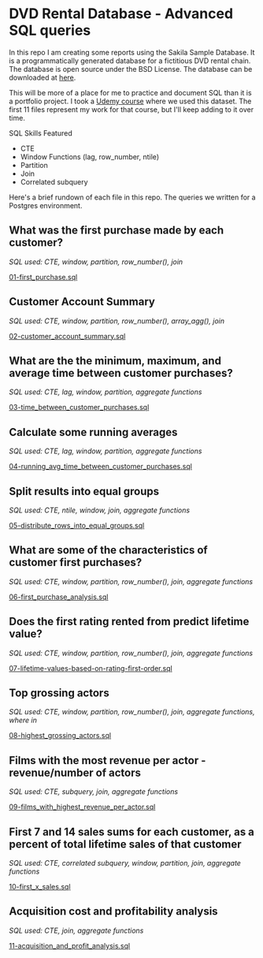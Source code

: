# DVD Rental Database - Advanced SQL queries
In this repo I am creating some reports using the Sakila Sample Database. It is a programmatically generated database for a fictitious DVD rental chain. The database is open source under the BSD License. The database can be downloaded at [here](https://www.postgresqltutorial.com/postgresql-sample-database/).

This will be more of a place for me to practice and document SQL than it is a portfolio project. I took a [Udemy course](https://www.udemy.com/course/advanced-applied-sql-for-business-intelligence-and-analytics/) where we used this dataset. The first 11 files represent my work for that course, but I'll keep adding to it over time.

SQL Skills Featured
- CTE
- Window Functions (lag, row_number, ntile)
- Partition
- Join
- Correlated subquery

Here's a brief rundown of each file in this repo. The queries we written for a Postgres environment.

## What was the first purchase made by each customer?

*SQL used: CTE, window, partition, row_number(), join*

[01-first_purchase.sql](01-first_purchase.sql)

## Customer Account Summary

*SQL used: CTE, window, partition, row_number(), array_agg(), join*

[02-customer_account_summary.sql](02-customer_account_summary.sql)

## What are the the minimum, maximum, and average time between customer purchases?

*SQL used: CTE, lag, window, partition, aggregate functions*

[03-time_between_customer_purchases.sql](03-time_between_customer_purchases.sql)

## Calculate some running averages

*SQL used: CTE, lag, window, partition, aggregate functions*

[04-running_avg_time_between_customer_purchases.sql](04-running_avg_time_between_customer_purchases.sql)

## Split results into equal groups

*SQL used: CTE, ntile, window, join, aggregate functions*

[05-distribute_rows_into_equal_groups.sql](05-distribute_rows_into_equal_groups.sql)

## What are some of the characteristics of customer first purchases?

*SQL used: CTE, window, partition, row_number(), join, aggregate functions*

[06-first_purchase_analysis.sql](06-first_purchase_analysis.sql)

## Does the first rating rented from predict lifetime value?

*SQL used: CTE, window, partition, row_number(), join, aggregate functions*

[07-lifetime-values-based-on-rating-first-order.sql](07-lifetime-values-based-on-rating-first-order.sql)

## Top grossing actors

*SQL used: CTE, window, partition, row_number(), join, aggregate functions, where in*

[08-highest_grossing_actors.sql](08-highest_grossing_actors.sql)

## Films with the most revenue per actor - revenue/number of actors

*SQL used: CTE, subquery, join, aggregate functions*

[09-films_with_highest_revenue_per_actor.sql](09-films_with_highest_revenue_per_actor.sql)

## First 7 and 14 sales sums for each customer, as a percent of total lifetime sales of that customer

*SQL used: CTE, correlated subquery, window, partition, join, aggregate functions*

[10-first_x_sales.sql](10-first_x_sales.sql)

## Acquisition cost and profitability analysis

*SQL used: CTE, join, aggregate functions*

[11-acquisition_and_profit_analysis.sql](11-acquisition_and_profit_analysis.sql)

